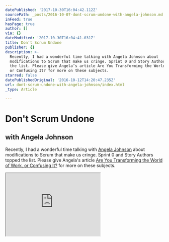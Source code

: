 ```yaml
---
datePublished: '2017-10-30T16:04:42.112Z'
sourcePath: _posts/2016-10-07-dont-scrum-undone-with-angela-johnson.md
inFeed: true
hasPage: true
author: []
via: {}
dateModified: '2017-10-30T16:04:41.031Z'
title: Don’t Scrum Undone
publisher: {}
description: >-
  Recently, I had a wonderful time talking with Angela Johnson about
  modifications to Scrum that make us cringe. Sprint 0 and Story Authors topped
  the list. Please give Angela’s article Are You Transforming the World of Work,
  or Confusing It? for more on these subjects.
starred: false
datePublishedOriginal: '2016-10-12T14:20:47.235Z'
url: dont-scrum-undone-with-angela-johnson/index.html
_type: Article

---
```

# Don't Scrum Undone

## with Angela Johnson

Recently, I had a wonderful time talking with [Angela Johnson][0] about modifications to Scrum that make us cringe. Sprint 0 and Story Authors topped the list. Please give Angela's article [Are You Transforming the World of Work, or Confusing It?][1] for more on these subjects.

<iframe src="https://the-grid.github.io/ed-userhtml/?g=eJxlUMtuwzAM-xXDwI6p0nXLYWj6K4MfaiNUlgLbQZZ9_Zz21t0oUiApnemaXUJT6sY4Wq85Yv4yooLWlBxGCzDVxJ_dzG7DfGDyZZND0ASYPEbAmYpGBIpwGk79xzDAhHSbKrz3PawU6wRDQ3XChFCqk-hy7BIJgVtqC_qpINr0JXlxxLBheSh74q7MGVld3KHot4vNkco-RcoYKqmAd-G-NtvGdsGFCaHmBcGaZ5XRti7WPMqM9tj3b-24kJWZ5DZaUWuMY9b1ujA3AVHMiv5O9ZVN-vtK6b-d8sJczvB88-UPwLeFVw" height="200" style=""></iframe>



[0]: http://collaborativeleadershipteam.com/
[1]: http://collaborativeleadershipteam.com/are-you-transforming-the-world-of-work-or-confusing-it/